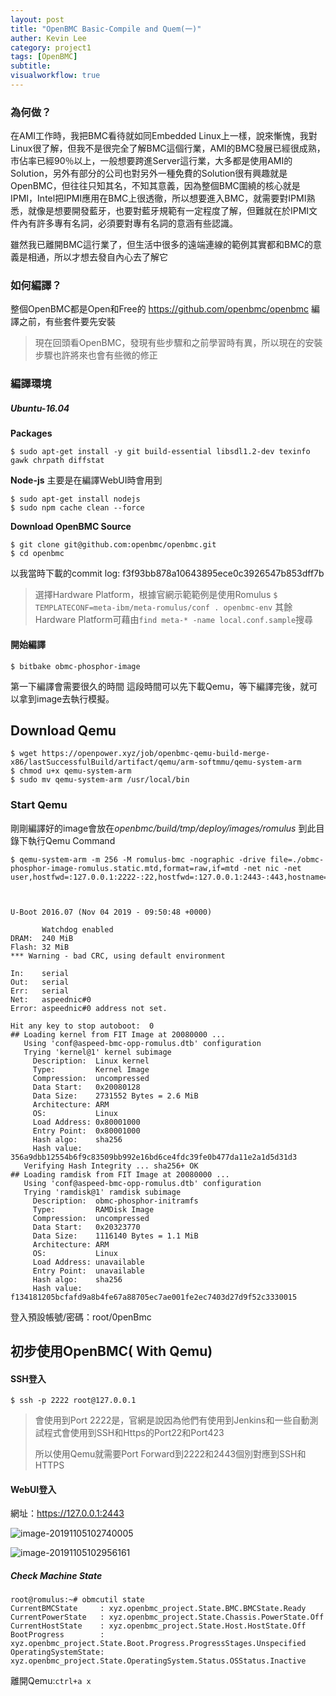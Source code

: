 ```yaml
---
layout: post
title: "OpenBMC Basic-Compile and Quem(一)"
auther: Kevin Lee
category: project1
tags: [OpenBMC]
subtitle:
visualworkflow: true
---
```


### 為何做？

在AMI工作時，我把BMC看待就如同Embedded Linux上一樣，說來慚愧，我對Linux很了解，但我不是很完全了解BMC這個行業，AMI的BMC發展已經很成熟，市佔率已經90％以上，一般想要跨進Server這行業，大多都是使用AMI的Solution，另外有部分的公司也對另外一種免費的Solution很有興趣就是OpenBMC，但往往只知其名，不知其意義，因為整個BMC圍繞的核心就是IPMI，Intel把IPMI應用在BMC上很透徹，所以想要進入BMC，就需要對IPMI熟悉，就像是想要開發藍牙，也要對藍牙規範有一定程度了解，但難就在於IPMI文件內有許多專有名詞，必須要對專有名詞的意涵有些認識。

雖然我已離開BMC這行業了，但生活中很多的遠端連線的範例其實都和BMC的意義是相通，所以才想去發自內心去了解它

### 如何編譯？

整個OpenBMC都是Open和Free的
https://github.com/openbmc/openbmc
編譯之前，有些套件要先安裝

> 現在回頭看OpenBMC，發現有些步驟和之前學習時有異，所以現在的安裝步驟也許將來也會有些微的修正

### 編譯環境

##### Ubuntu-16.04

**Packages**

`$ sudo apt-get install -y git build-essential libsdl1.2-dev texinfo gawk chrpath diffstat`

**Node-js**
主要是在編譯WebUI時會用到

```
$ sudo apt-get install nodejs
$ sudo npm cache clean --force
```

**Download OpenBMC Source**

```
$ git clone git@github.com:openbmc/openbmc.git
$ cd openbmc
```

以我當時下載的commit log: f3f93bb878a10643895ece0c3926547b853dff7b

> 選擇Hardware Platform，根據官網示範範例是使用Romulus
> `$ TEMPLATECONF=meta-ibm/meta-romulus/conf . openbmc-env`
> 其餘Hardware Platform可藉由`find meta-* -name local.conf.sample`搜尋

#### 開始編譯

`$ bitbake obmc-phosphor-image`

第一下編譯會需要很久的時間
這段時間可以先下載Qemu，等下編譯完後，就可以拿到image去執行模擬。

## Download Qemu

```
$ wget https://openpower.xyz/job/openbmc-qemu-build-merge-x86/lastSuccessfulBuild/artifact/qemu/arm-softmmu/qemu-system-arm
$ chmod u+x qemu-system-arm
$ sudo mv qemu-system-arm /usr/local/bin
```

### Start Qemu

剛剛編譯好的image會放在*openbmc/build/tmp/deploy/images/romulus*
到此目錄下執行Qemu Command

```
$ qemu-system-arm -m 256 -M romulus-bmc -nographic -drive file=./obmc-phosphor-image-romulus.static.mtd,format=raw,if=mtd -net nic -net user,hostfwd=:127.0.0.1:2222-:22,hostfwd=:127.0.0.1:2443-:443,hostname=qemu



U-Boot 2016.07 (Nov 04 2019 - 09:50:48 +0000)

       Watchdog enabled
DRAM:  240 MiB
Flash: 32 MiB
*** Warning - bad CRC, using default environment

In:    serial
Out:   serial
Err:   serial
Net:   aspeednic#0
Error: aspeednic#0 address not set.

Hit any key to stop autoboot:  0 
## Loading kernel from FIT Image at 20080000 ...
   Using 'conf@aspeed-bmc-opp-romulus.dtb' configuration
   Trying 'kernel@1' kernel subimage
     Description:  Linux kernel
     Type:         Kernel Image
     Compression:  uncompressed
     Data Start:   0x20080128
     Data Size:    2731552 Bytes = 2.6 MiB
     Architecture: ARM
     OS:           Linux
     Load Address: 0x80001000
     Entry Point:  0x80001000
     Hash algo:    sha256
     Hash value:   356a9dbb12554b6f9c83509bb992e16bd6ce4fdc39fe0b477da11e2a1d5d31d3
   Verifying Hash Integrity ... sha256+ OK
## Loading ramdisk from FIT Image at 20080000 ...
   Using 'conf@aspeed-bmc-opp-romulus.dtb' configuration
   Trying 'ramdisk@1' ramdisk subimage
     Description:  obmc-phosphor-initramfs
     Type:         RAMDisk Image
     Compression:  uncompressed
     Data Start:   0x20323770
     Data Size:    1116140 Bytes = 1.1 MiB
     Architecture: ARM
     OS:           Linux
     Load Address: unavailable
     Entry Point:  unavailable
     Hash algo:    sha256
     Hash value:   f134181205bcfafd9a8b4fe67a88705ec7ae001fe2ec7403d27d9f52c3330015
```

登入預設帳號/密碼：root/0penBmc

## 初步使用OpenBMC( With Qemu)

#### SSH登入

```
$ ssh -p 2222 root@127.0.0.1
```

> 會使用到Port 2222是，官網是說因為他們有使用到Jenkins和一些自動測試程式會使用到SSH和Https的Port22和Port423
>
> 所以使用Qemu就需要Port Forward到2222和2443個別對應到SSH和HTTPS



#### WebUI登入

網址：https://127.0.0.1:2443

![image-20191105102740005]({{site.baseurl}}/img/image-20191105102740005.png)

![image-20191105102956161]({{site.baseurl}}/img/image-20191105102956161.png)

##### Check Machine State

```
root@romulus:~# obmcutil state
CurrentBMCState     : xyz.openbmc_project.State.BMC.BMCState.Ready
CurrentPowerState   : xyz.openbmc_project.State.Chassis.PowerState.Off
CurrentHostState    : xyz.openbmc_project.State.Host.HostState.Off
BootProgress        : xyz.openbmc_project.State.Boot.Progress.ProgressStages.Unspecified
OperatingSystemState: xyz.openbmc_project.State.OperatingSystem.Status.OSStatus.Inactive
```

離開Qemu:`ctrl+a x`

